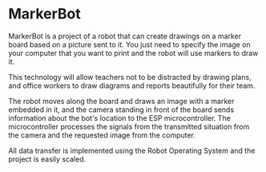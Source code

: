 # MarkerBot
MarkerBot is a project of a robot that can create drawings on a marker board based on a picture sent to it. You just need to specify the image on your computer that you want to print and the robot will use markers to draw it.

This technology will allow teachers not to be distracted by drawing plans, and office workers to draw diagrams and reports beautifully for their team.

The robot moves along the board and draws an image with a marker embedded in it, and the camera standing in front of the board sends information about the bot's location to the ESP microcontroller. The microcontroller processes the signals from the transmitted situation from the camera and the requested image from the computer. 

All data transfer is implemented using the Robot Operating System and the project is easily scaled.
